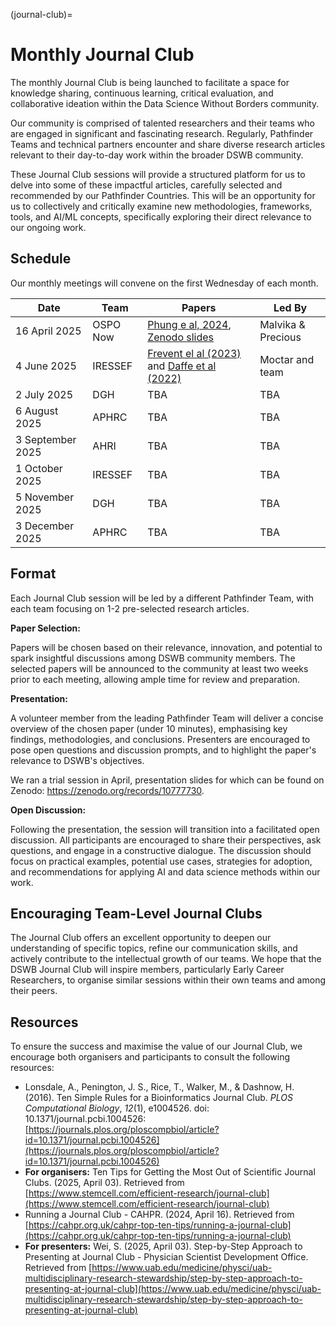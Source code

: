 (journal-club)=
# Monthly Journal Club

The monthly Journal Club is being launched to facilitate a space for knowledge sharing, continuous learning, critical evaluation, and collaborative ideation within the Data Science Without Borders community.

Our community is comprised of talented researchers and their teams who are engaged in significant and fascinating research. Regularly, Pathfinder Teams and technical partners encounter and share diverse research articles relevant to their day-to-day work within the broader DSWB community.

These Journal Club sessions will provide a structured platform for us to delve into some of these impactful articles, carefully selected and recommended by our Pathfinder Countries. This will be an opportunity for us to collectively and critically examine new methodologies, frameworks, tools, and AI/ML concepts, specifically exploring their direct relevance to our ongoing work.

## Schedule

Our monthly meetings will convene on the first Wednesday of each month.

| Date           | Team                       | Papers          | Led By |
| -------------- | -------------------------- | ----------------- | ------------ |
| 16 April 2025  | OSPO Now                   | [Phung e al, 2024](https://doi.org/10.1038/s41467-025-56826-6), [Zenodo slides](https://zenodo.org/records/15230100)|  Malvika & Precious |
| 4 June 2025 | IRESSEF | [Frevent el al (2023)](https://academic.oup.com/jrsssc/article/72/2/450/7067910?login=false) and [Daffe et al (2022)](https://iwaponline.com/jwh/article/20/11/1654/91574/Water-sanitation-and-hygiene-access-in-Senegal-and) | Moctar and team |
2 July 2025 | DGH  | TBA | TBA
6 August 2025 | APHRC  | TBA | TBA
3 September 2025 | AHRI  | TBA | TBA
1 October 2025 | IRESSEF  | TBA | TBA
5 November 2025 | DGH  | TBA | TBA
3 December 2025 | APHRC  | TBA | TBA



## Format

Each Journal Club session will be led by a different Pathfinder Team, with each team focusing on 1-2 pre-selected research articles.

**Paper Selection:**

Papers will be chosen based on their relevance, innovation, and potential to spark insightful discussions among DSWB community members. The selected papers will be announced to the community at least two weeks prior to each meeting, allowing ample time for review and preparation.

**Presentation:**

A volunteer member from the leading Pathfinder Team will deliver a concise overview of the chosen paper (under 10 minutes), emphasising key findings, methodologies, and conclusions. Presenters are encouraged to pose open questions and discussion prompts, and to highlight the paper's relevance to DSWB's objectives.

We ran a trial session in April, presentation slides for which can be found on Zenodo: https://zenodo.org/records/10777730.

**Open Discussion:**

Following the presentation, the session will transition into a facilitated open discussion. All participants are encouraged to share their perspectives, ask questions, and engage in a constructive dialogue. The discussion should focus on practical examples, potential use cases, strategies for adoption, and recommendations for applying AI and data science methods within our work.

## Encouraging Team-Level Journal Clubs

The Journal Club offers an excellent opportunity to deepen our understanding of specific topics, refine our communication skills, and actively contribute to the intellectual growth of our teams. We hope that the DSWB Journal Club will inspire members, particularly Early Career Researchers, to organise similar sessions within their own teams and among their peers.

## Resources

To ensure the success and maximise the value of our Journal Club, we encourage both organisers and participants to consult the following resources:

* Lonsdale, A., Penington, J. S., Rice, T., Walker, M., & Dashnow, H. (2016). Ten Simple Rules for a Bioinformatics Journal Club. *PLOS Computational Biology*, *12*(1), e1004526. doi: 10.1371/journal.pcbi.1004526: [https://journals.plos.org/ploscompbiol/article?id=10.1371/journal.pcbi.1004526](https://journals.plos.org/ploscompbiol/article?id=10.1371/journal.pcbi.1004526)
* **For organisers:** Ten Tips for Getting the Most Out of Scientific Journal Clubs. (2025, April 03). Retrieved from [https://www.stemcell.com/efficient-research/journal-club](https://www.stemcell.com/efficient-research/journal-club)
* Running a Journal Club - CAHPR. (2024, April 16). Retrieved from [https://cahpr.org.uk/cahpr-top-ten-tips/running-a-journal-club](https://cahpr.org.uk/cahpr-top-ten-tips/running-a-journal-club)
* **For presenters:** Wei, S. (2025, April 03). Step-by-Step Approach to Presenting at Journal Club - Physician Scientist Development Office. Retrieved from [https://www.uab.edu/medicine/physci/uab-multidisciplinary-research-stewardship/step-by-step-approach-to-presenting-at-journal-club](https://www.uab.edu/medicine/physci/uab-multidisciplinary-research-stewardship/step-by-step-approach-to-presenting-at-journal-club)
